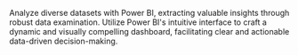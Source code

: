 Analyze diverse datasets with Power BI, extracting valuable insights through robust data examination. 
Utilize Power BI's intuitive interface to craft a dynamic and visually compelling dashboard, facilitating clear and actionable data-driven decision-making.

